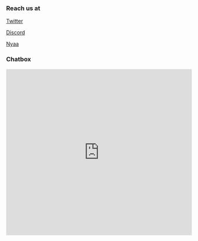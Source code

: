 ### Reach us at

<a href="https://twitter.com/guodong_subs"> Twitter </a>

<a href="https://discord.gg/ZUZRKEt"> Discord </a>

<a href="https://nyaa.si/user/GuodongSubs"> Nyaa </a>

### Chatbox

<iframe src="https://www6.cbox.ws/box/?boxid=864462&boxtag=r6qJLi" width="100%" height="450" allowtransparency="yes" allow="autoplay" frameborder="0" marginheight="0" marginwidth="0" scrolling="auto"></iframe>	
